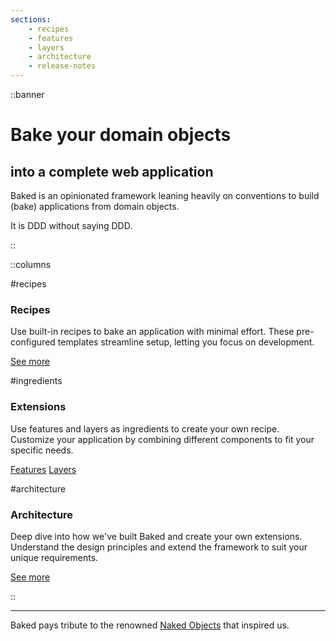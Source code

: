 ```yaml
---
sections:
    - recipes
    - features
    - layers
    - architecture
    - release-notes
---
```


::banner

# Bake your domain objects
## into a complete web application

Baked is an opinionated framework leaning heavily on conventions to
build (bake) applications from domain objects.

It is DDD without saying DDD.

::

::columns

#recipes

### Recipes

Use built-in recipes to bake an application with minimal effort. These
pre-configured templates streamline setup, letting you focus on development.

[See more](recipes/README.md)

#ingredients

### Extensions

Use features and layers as ingredients to create your own recipe. Customize your
application by combining different components to fit your specific needs.

[Features](features/README.md) [Layers](layers/README.md)

#architecture

### Architecture

Deep dive into how we've built Baked and create your own extensions.
Understand the design principles and extend the framework to suit your unique
requirements.

[See more](architecture/README.md)

::

---

Baked pays tribute to the renowned [Naked Objects][] that inspired us.

[Naked Objects]: https://github.com/NakedObjectsGroup/NakedObjectsFramework
